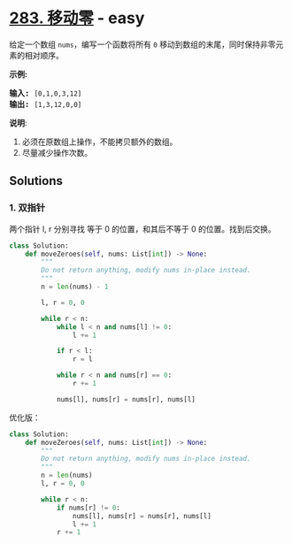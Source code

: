 # [283. 移动零](https://leetcode-cn.com/problems/move-zeroes/) - easy

<p>给定一个数组 <code>nums</code>，编写一个函数将所有 <code>0</code> 移动到数组的末尾，同时保持非零元素的相对顺序。</p>

<p><strong>示例:</strong></p>

<pre><strong>输入:</strong> <code>[0,1,0,3,12]</code>
<strong>输出:</strong> <code>[1,3,12,0,0]</code></pre>

<p><strong>说明</strong>:</p>

<ol>
	<li>必须在原数组上操作，不能拷贝额外的数组。</li>
	<li>尽量减少操作次数。</li>
</ol>


## Solutions

### 1. 双指针

两个指针 l, r 分别寻找 等于 0 的位置，和其后不等于 0 的位置。找到后交换。


```py
class Solution:
    def moveZeroes(self, nums: List[int]) -> None:
        """
        Do not return anything, modify nums in-place instead.
        """
        n = len(nums) - 1

        l, r = 0, 0

        while r < n:
            while l < n and nums[l] != 0:
                l += 1

            if r < l:
                r = l

            while r < n and nums[r] == 0:
                r += 1

            nums[l], nums[r] = nums[r], nums[l]
```

优化版：

```py
class Solution:
    def moveZeroes(self, nums: List[int]) -> None:
        """
        Do not return anything, modify nums in-place instead.
        """
        n = len(nums)
        l, r = 0, 0

        while r < n:
            if nums[r] != 0:
                nums[l], nums[r] = nums[r], nums[l]
                l += 1
            r += 1
```
